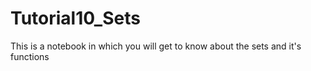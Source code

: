# Tutorial10_Sets
This is a notebook in which you will get to know about the sets and it's functions
